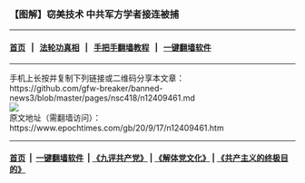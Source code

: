 ### 【图解】窃美技术 中共军方学者接连被捕
------------------------

#### [首页](https://github.com/gfw-breaker/banned-news3/blob/master/README.md) &nbsp;&nbsp;|&nbsp;&nbsp; [法轮功真相](https://github.com/begood0513/basic/blob/master/README.md)  &nbsp;&nbsp;|&nbsp;&nbsp; [手把手翻墙教程](https://github.com/gfw-breaker/guides/wiki)  &nbsp;&nbsp;|&nbsp;&nbsp; [一键翻墙软件](https://github.com/gfw-breaker/nogfw/blob/master/README.md)  



<div><div class="infogram-embed" data-id="853c7e82-2854-4522-aaef-fd42ae41a840" data-mid="853c7e82-2854-4522-aaef-fd42ae41a840" data-title="窃美技术 中共军方学者接连被捕_0915" data-type="interactive">
</div>
</div>
<hr/>
手机上长按并复制下列链接或二维码分享本文章：<br/>
https://github.com/gfw-breaker/banned-news3/blob/master/pages/nsc418/n12409461.md <br/>
<a href='https://github.com/gfw-breaker/banned-news3/blob/master/pages/nsc418/n12409461.md'><img src='https://github.com/gfw-breaker/banned-news3/blob/master/pages/nsc418/n12409461.md.png'/></a> <br/>
原文地址（需翻墙访问）：https://www.epochtimes.com/gb/20/9/17/n12409461.htm


------------------------
#### [首页](https://github.com/gfw-breaker/banned-news3/blob/master/README.md) &nbsp;|&nbsp; [一键翻墙软件](https://github.com/gfw-breaker/nogfw/blob/master/README.md) &nbsp;| [《九评共产党》](https://github.com/gfw-breaker/9ping.md/blob/master/README.md#九评之一评共产党是什么) | [《解体党文化》](https://github.com/gfw-breaker/jtdwh.md/blob/master/README.md) | [《共产主义的终极目的》](https://github.com/gfw-breaker/gczydzjmd.md/blob/master/README.md)


<img src='http://gfw-breaker.win/banned-news3/pages/nsc418/n12409461.md' width='0px' height='0px'/>